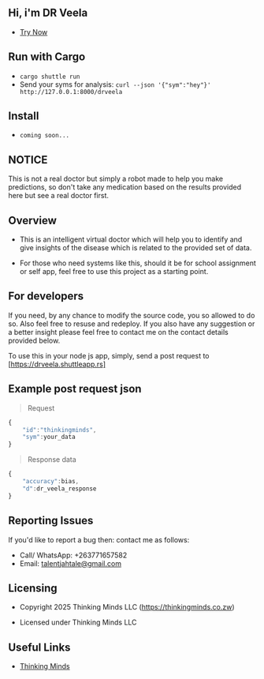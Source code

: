 ## Hi, i'm DR Veela

- [Try Now](https://thinkingminds.co.zw/health/home)

## Run with Cargo
- `cargo shuttle run`
- Send your syms for analysis: `curl --json '{"sym":"hey"}' http://127.0.0.1:8000/drveela`

## Install
- `coming soon...`

## NOTICE
This is not a real doctor but simply a robot made to help you make predictions, so don't take any medication based on the results provided here but see a real doctor first.

## Overview
- This is an intelligent virtual doctor which will help you to identify and give insights of the disease which is related to the provided set of data. 

- For those who need systems like this, should it be for school assignment or self app, feel free to use this project as a starting point.

## For developers
If you need, by any chance to modify the source code, you so allowed to do so. Also feel free to resuse and redeploy. If you also have any suggestion or a better insight please feel free to contact me on the contact details provided below.

To use this in your node js app, simply, send a post request to [https://drveela.shuttleapp.rs]

## Example post request json

> Request
```javascript
{
	"id":"thinkingminds",
	"sym":your_data
}
```
> Response data
```javascript
{
	"accuracy":bias,
	"d":dr_veela_response
}
```

## Reporting Issues
If you'd like to report a bug then: contact me as follows:

- Call/ WhatsApp: +263771657582
- Email: talentjahtale@gmail.com

## Licensing

- Copyright 2025 Thinking Minds LLC (https://thinkingminds.co.zw)

- Licensed under Thinking Minds LLC

## Useful Links

- [Thinking Minds](https://thinkingminds.co.zw)

